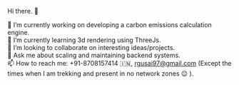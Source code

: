 Hi there. 👋
 
 🔭 I’m currently working on developing a carbon emissions calculation engine.  
 🌱 I’m currently learning 3d rendering using ThreeJs.    
 👯 I’m looking to collaborate on interesting ideas/projects.  
 💬 Ask me about scaling and maintaining backend systems.  
 📫 How to reach me: +91-8708157414 🇮🇳, rgusai97@gmail.com (Except the times when I am trekking and present in no network zones 😉 ).  

